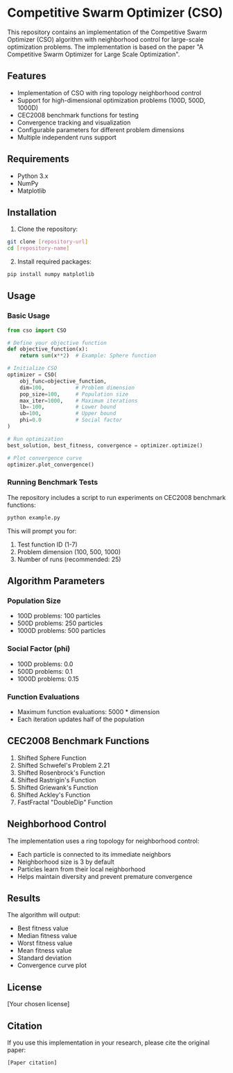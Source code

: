 # Competitive Swarm Optimizer (CSO)

This repository contains an implementation of the Competitive Swarm Optimizer (CSO) algorithm with neighborhood control for large-scale optimization problems. The implementation is based on the paper "A Competitive Swarm Optimizer for Large Scale Optimization".

## Features

- Implementation of CSO with ring topology neighborhood control
- Support for high-dimensional optimization problems (100D, 500D, 1000D)
- CEC2008 benchmark functions for testing
- Convergence tracking and visualization
- Configurable parameters for different problem dimensions
- Multiple independent runs support

## Requirements

- Python 3.x
- NumPy
- Matplotlib

## Installation

1. Clone the repository:
```bash
git clone [repository-url]
cd [repository-name]
```

2. Install required packages:
```bash
pip install numpy matplotlib
```

## Usage

### Basic Usage

```python
from cso import CSO

# Define your objective function
def objective_function(x):
    return sum(x**2)  # Example: Sphere function

# Initialize CSO
optimizer = CSO(
    obj_func=objective_function,
    dim=100,          # Problem dimension
    pop_size=100,     # Population size
    max_iter=1000,    # Maximum iterations
    lb=-100,          # Lower bound
    ub=100,           # Upper bound
    phi=0.0           # Social factor
)

# Run optimization
best_solution, best_fitness, convergence = optimizer.optimize()

# Plot convergence curve
optimizer.plot_convergence()
```

### Running Benchmark Tests

The repository includes a script to run experiments on CEC2008 benchmark functions:

```python
python example.py
```

This will prompt you for:
1. Test function ID (1-7)
2. Problem dimension (100, 500, 1000)
3. Number of runs (recommended: 25)

## Algorithm Parameters

### Population Size
- 100D problems: 100 particles
- 500D problems: 250 particles
- 1000D problems: 500 particles

### Social Factor (phi)
- 100D problems: 0.0
- 500D problems: 0.1
- 1000D problems: 0.15

### Function Evaluations
- Maximum function evaluations: 5000 * dimension
- Each iteration updates half of the population

## CEC2008 Benchmark Functions

1. Shifted Sphere Function
2. Shifted Schwefel's Problem 2.21
3. Shifted Rosenbrock's Function
4. Shifted Rastrigin's Function
5. Shifted Griewank's Function
6. Shifted Ackley's Function
7. FastFractal "DoubleDip" Function

## Neighborhood Control

The implementation uses a ring topology for neighborhood control:
- Each particle is connected to its immediate neighbors
- Neighborhood size is 3 by default
- Particles learn from their local neighborhood
- Helps maintain diversity and prevent premature convergence

## Results

The algorithm will output:
- Best fitness value
- Median fitness value
- Worst fitness value
- Mean fitness value
- Standard deviation
- Convergence curve plot

## License

[Your chosen license]

## Citation

If you use this implementation in your research, please cite the original paper:
```
[Paper citation]
``` 